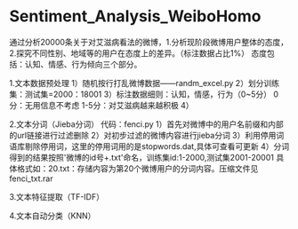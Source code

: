 # Sentiment_Analysis_WeiboHomo
通过分析20000条关于对艾滋病看法的微博，1.分析现阶段微博用户整体的态度，2.探究不同性别、地域等的用户在态度上的差异。（标注数据占比1%）
态度包括：认知、情感、行为倾向三个部分。

1.文本数据预处理
    1）随机按行打乱微博数据——randm_excel.py
    2）划分训练集：测试集=2000：18001
    3）标注数据细则：认知，情感，行为（0~5分）
        0分：无用信息不考虑
        1-5分：对艾滋病越来越积极
    4）



2.文本分词（Jieba分词）
    代码：fenci.py
    1）首先对微博中的用户名前缀和内部的url链接进行过滤删除
    2）对初步过滤的微博内容进行jieba分词
    3）利用停用词语库剔除停用词，这里的停用词用的是stopwords.dat,具体可查看可更新
    4）分词得到的结果按照'微博的id号+.txt'命名，训练集id:1-2000,测试集2001-20001
    具体格式如：20.txt：存储内容为第20个微博用户的分词内容。压缩文件见fenci_txt.rar

3.文本特征提取（TF-IDF）

4.文本自动分类（KNN）

